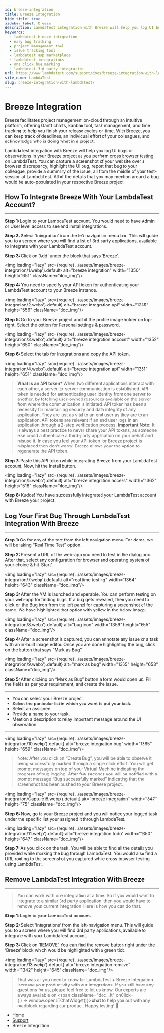 ```yaml
---
id: breeze-integration
title: Breeze Integration
hide_title: true
sidebar_label: Breeze
description: LambdaTest integration with Breeze will help you log UI bugs or observations in your Breeze project as you perform cross browser testing on LambdaTest.
keywords:
  - lambdatest-breeze integration
  - easy bug tracking
  - project management tool
  - issue tracking tool
  - lambdatest app marketplace
  - lambdatest integrations
  - one click bug marking
  - lambdatest 3rd party integration
url: https://www.lambdatest.com/support/docs/breeze-integration-with-lambdatest/
site_name: LambdaTest
slug: breeze-integration-with-lambdatest/
---
```


<script type="application/ld+json"
      dangerouslySetInnerHTML={{ __html: JSON.stringify({
       "@context": "https://schema.org",
        "@type": "BreadcrumbList",
        "itemListElement": [{
          "@type": "ListItem",
          "position": 1,
          "name": "LambdaTest",
          "item": "https://www.lambdatest.com"
        },{
          "@type": "ListItem",
          "position": 2,
          "name": "Support",
          "item": "https://www.lambdatest.com/support/docs/"
        },{
          "@type": "ListItem",
          "position": 3,
          "name": "Breeze Integration",
          "item": "https://www.lambdatest.com/support/docs/breeze-integration-with-lambdatest/"
        }]
      })
    }}
></script>

# Breeze Integration

Breeze facilitates project management on-cloud through an intuitive platform, offering Gantt charts, kanban tool, task management, and time tracking to help you finish your release cycles on time. With Breeze, you can keep track of deadlines, an individual effort of your colleagues, and acknowledge who is doing what in a project.

LambdaTest integration with Breeze will help you log UI bugs or observations in your Breeze project as you perform [cross browser testing](https://www.lambdatest.com) on LambdaTest. You can capture a screenshot of your website over a browser discrepancy, highlight the UI bug, report that bug to your colleague, provide a summary of the issue, all from the middle of your test-session at LambdaTest. All of the details that you may mention around a bug would be auto-populated in your respective Breeze project.

## How To Integrate Breeze With Your LambdaTest Account?
***

**Step 1:** Login to your LambdaTest account. You would need to have Admin or User level access to see and install integrations.

**Step 2:** Select ‘Integration’ from the left navigation menu bar. This will guide you to a screen where you will find a list of 3rd party applications, available to integrate with your LambdaTest account.

**Step 3:** Click on ‘Add’ under the block that says ‘Breeze’.

<img loading="lazy" src={require('../assets/images/breeze-integration/1.webp').default} alt="breeze integration" width="1350" height="651" className="doc_img"/>

**Step 4:** You need to specify your API token for authenticating your LambdaTest account to your Breeze instance.

<img loading="lazy" src={require('../assets/images/breeze-integration/2.webp').default} alt="breeze integration api" width="1365" height="556" className="doc_img"/>

**Step 5:** Go to your Breeze project and hit the profile image holder on top-right. Select the option for Personal settings & password.

<img loading="lazy" src={require('../assets/images/breeze-integration/3.webp').default} alt="breeze integration account" width="1352" height="650" className="doc_img"/>

**Step 6:** Select the tab for Integrations and copy the API token.

<img loading="lazy" src={require('../assets/images/breeze-integration/4.webp').default} alt="breeze integration api" width="1351" height="651" className="doc_img"/>

> **What is an API token?**
When two different applications interact with each other, a server-to-server communication is established. API token is needed for authenticating user identity from one server to another, by fetching user-owned resources available on the server from where the communication is initiated. API token has been a necessity for maintaining security and data integrity of any application. They are just as vital to an end user as they are to an application. API tokens are relevant if an end user logs in an application through a 2-step verification process.
**Important Note:** It is always a best practice to never share your API tokens, as someone else could authenticate a third-party application on your behalf and misuse it. In case you feel your API token for Breeze project is misplaced then don’t worry! Breeze allows your the option to regenerate the API token.

**Step 7:** Paste this API token while integrating Breeze from your LambdaTest account. Now, hit the Install button.

<img loading="lazy" src={require('../assets/images/breeze-integration/5.webp').default} alt="breeze integration access" width="1362" height="516" className="doc_img"/>

**Step 8:** Kudos! You have successfully integrated your LambdaTest account with Breeze your project.

## Log Your First Bug Through LambdaTest Integration With Breeze
***

**Step 1:** Go for any of the test from the left navigation menu. For demo, we will be taking “Real Time Test” option.

**Step 2:** Present a URL of the web-app you need to test in the dialog box. After that, select any configuration for browser and operating system of your choice & hit ‘Start‘.

<img loading="lazy" src={require('../assets/images/breeze-integration/7.webp').default} alt="real time testing" width="1364" height="643" className="doc_img"/>

**Step 3:** After the VM is launched and operable. You can perform testing on your web-app for finding bugs. If a bug gets revealed, then you need to click on the Bug icon from the left panel for capturing a screenshot of the same. We have highlighted that option with yellow in the below image.

<img loading="lazy" src={require('../assets/images/breeze-integration/8.webp').default} alt="bug icon" width="1359" height="655" className="doc_img"/>

**Step 4:** After a screenshot is captured, you can annotate any issue or a task with an in-built image editor. Once you are done highlighting the bug, click on the button that says “Mark as Bug”.

<img loading="lazy" src={require('../assets/images/breeze-integration/9.webp').default} alt="mark as bug" width="1365" height="653" className="doc_img"/>

**Step 5:** After clicking on “Mark as Bug” button a form would open up. Fill the fields as per your requirement, and create the issue.

---

* You can select your Breeze project.
* Select the particular list in which you want to put your task.
* Select an assignee.
* Provide a name to your task.
* Mention a description to relay important message around the UI observation.
---

<img loading="lazy" src={require('../assets/images/breeze-integration/10.webp').default} alt="breeze integration bug" width="1365" height="659" className="doc_img"/>

> Note: After you click on “Create Bug”, you will be able to observe it being successfully marked through a single click effort. You will get prompt messages on top of your Virtual Machine indicating the progress of bug logging. After few seconds you will be notified with a prompt message “Bug successfully marked” indicating that the screenshot has been pushed to your Breeze project.

<img loading="lazy" src={require('../assets/images/breeze-integration/Capture15.webp').default} alt="breeze integration" width="347" height="75" className="doc_img"/>

**Step 6:** Now, go to your Breeze project and you will notice your logged task under the specific list your assigned it through LambdaTest.

<img loading="lazy" src={require('../assets/images/breeze-integration/11.webp').default} alt="breeze integration todo" width="1350" height="647" className="doc_img"/>

**Step 7:** As you click on the task. You will be able to find all the details you provided while marking the bug through LambdaTest. You would also find a URL routing to the screenshot you captured while cross browser testing using LambdaTest.

## Remove LambdaTest Integration With Breeze
***

> You can work with one integration at a time. So if you would want to integrate to a similar 3rd party application, then you would have to remove your current integration. Here is how you can do that.

**Step 1:** Login to your LambdaTest account.

**Step 2:** Select ‘Integrations’ from the left-navigation menu. This will guide you to a screen where you will find 3rd party applications, available to integrate with your LambdaTest account.

**Step 3:** Click on ‘REMOVE’. You can find the remove button right under the ‘Breeze’ block which would be highlighted with a green tick.

<img loading="lazy" src={require('../assets/images/breeze-integration/13.webp').default} alt="breeze integration remove" width="1342" height="645" className="doc_img"/>

> That was all you need to know for LambdaTest + Breeze Integration. Increase your productivity with our integrations. If you still have any questions for us, please feel free to let us know. Our experts are always available on <span className="doc__lt" onClick={() => window.openLTChatWidget()}>**chat**</span> to help you out with any roadblock regarding our product. Happy testing! 🙂

<nav aria-label="breadcrumbs">
  <ul className="breadcrumbs">
    <li className="breadcrumbs__item">
      <a className="breadcrumbs__link" href="https://www.lambdatest.com">
        Home
      </a>
    </li>
    <li className="breadcrumbs__item">
      <a className="breadcrumbs__link" target="_self" href="https://www.lambdatest.com/support/docs/">
        Support
      </a>
    </li>
    <li className="breadcrumbs__item breadcrumbs__item--active">
      <span className="breadcrumbs__link">
        Breeze Integration
      </span>
    </li>
  </ul>
</nav>